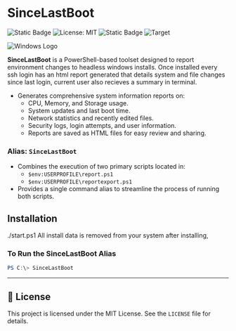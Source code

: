 # **SinceLastBoot**

![Static Badge](https://img.shields.io/badge/Author-Jgooch-1F4D37)
![License: MIT](https://img.shields.io/badge/License-MIT-blue.svg)
![Static Badge](https://img.shields.io/badge/Distribution-npm-orange)
![Target](https://img.shields.io/badge/Target-Microsoft%20Windows%2011%20Professional-357EC7)

![Windows Logo](https://encrypted-tbn0.gstatic.com/images?q=tbn:ANd9GcToJdo1ENov4AmAmS1VxCUWba1ylMODgf3KMA&s)

**SinceLastBoot** is a PowerShell-based toolset designed to report environment changes to headless windows installs.
Once installed every ssh login has an html report generated that details system and file changes since last login, current user also recieves a summary in terminal. 

- Generates comprehensive system information reports on:
  - CPU, Memory, and Storage usage.
  - System updates and last boot time.
  - Network statistics and recently edited files.
  - Security logs, login attempts, and user information.
  - Reports are saved as HTML files for easy review and sharing.

### **Alias: `SinceLastBoot`**
- Combines the execution of two primary scripts located in:
  - `$env:USERPROFILE\report.ps1`
  - `$env:USERPROFILE\reportexport.ps1`
- Provides a single command alias to streamline the process of running both scripts.

##  **Installation**

./start.ps1
All install data is removed from your system after installing, 


### To Run the SinceLastBoot Alias
```powershell
PS C:\> SinceLastBoot
```



---

## 📄 **License**
This project is licensed under the MIT License. See the `LICENSE` file for details.
